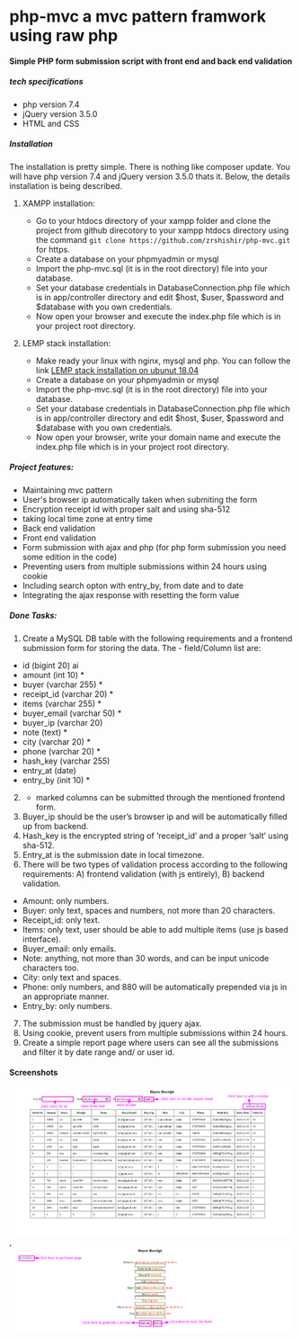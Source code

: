 # php-mvc a mvc pattern framwork using raw php
#### Simple PHP form submission script with front end and back end validation

##### tech specifications
- php version 7.4
- jQuery version 3.5.0
- HTML and CSS 

##### Installation
The installation is pretty simple. There is nothing like composer update. You will have php version 7.4 and jQuery version 3.5.0 thats it. Below, the details installation is being described.
1. XAMPP installation: 
    - Go to your htdocs directory of your xampp folder and clone the project from github direcotory to your xampp htdocs directory using the command `git clone https://github.com/zrshishir/php-mvc.git` for https.
    - Create a database on your phpmyadmin or mysql
    - Import the php-mvc.sql (it is in the root directory) file into your database.
    - Set your database credentials in DatabaseConnection.php file  which is in app/controller directory and edit $host, $user, $password and $database with you own credentials.
    - Now open your browser and execute the index.php file which is in your project root directory.

2. LEMP stack installation:
    - Make ready your linux with nginx, mysql and php. You can follow the link [LEMP stack installation on ubunut 18.04](https://www.digitalocean.com/community/tutorials/how-to-install-linux-nginx-mysql-php-lemp-stack-ubuntu-18-04)
    - Create a database on your phpmyadmin or mysql
    - Import the php-mvc.sql (it is in the root directory) file into your database.
    - Set your database credentials in DatabaseConnection.php file  which is in app/controller directory and edit $host, $user, $password and $database with you own credentials.
    - Now open your browser, write your domain name and execute the index.php file which is in your project root directory.


##### Project features:
- Maintaining mvc pattern
- User's browser ip automatically taken when submiting the form
- Encryption receipt id with proper salt and using sha-512
- taking local time zone at entry time
- Back end validation
- Front end validation
- Form submission with ajax and php (for php form submission you need some edition in the code)
- Preventing users from multiple submissions within 24 hours using cookie
- Including search opton with entry_by, from date and to date
- Integrating the ajax response with resetting the form value


##### Done Tasks: 
1. Create a MySQL DB table with the following requirements and a frontend submission form for storing the data. The - field/Column list are: 
- id (bigint 20) ai
- amount (int 10) *
- buyer (varchar 255) *
- receipt_id (varchar 20) *
- items (varchar 255) *
- buyer_email (varchar 50) *
- buyer_ip (varchar 20)
- note (text) *
- city (varchar 20) *
- phone (varchar 20) *
- hash_key (varchar 255)
- entry_at (date)
- entry_by (init 10) *

2. * marked columns can be submitted through the mentioned frontend form.
3. Buyer_ip should be the user’s browser ip and will be automatically filled up from backend.
4. Hash_key is the encrypted string of ‘receipt_id’ and a proper ‘salt’ using sha-512.
5. Entry_at is the submission date in local timezone.
6. There will be two types of validation process according to the following requirements: A) frontend validation (with js entirely), B) backend validation.
- Amount: only numbers.
- Buyer: only text, spaces and numbers, not more than 20 characters.
- Receipt_id: only text.
- Items: only text, user should be able to add multiple items (use js based interface).
- Buyer_email: only emails.
- Note: anything, not more than 30 words, and can be input unicode characters too.
- City: only text and spaces.
- Phone: only numbers, and 880 will be automatically prepended via js in an appropriate manner.
- Entry_by: only numbers.
7. The submission must be handled by jquery ajax.
8. Using cookie, prevent users from multiple submissions within 24 hours.
9. Create a simple report page where users can see all the submissions and filter it by date range and/ or user id.

#### Screenshots
![Main page](/view/image/image-1.png), ![Submission form](/view/image/image-2.png)



